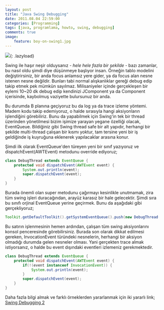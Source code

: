 ```yaml
---
layout: post
title: "Java Swing Debugging"
date: 2011.08.04 22:59:00
categories: [Programming]
tags: [java, programlama, howto, swing, debugging]
comments: true
image:
    feature: boy-on-swing1.jpg
---
```

![]({{site.baseurl}}/img/post/boy-on-swing1.jpg){: .lazyload}

Swing ile haşır neşir olduysanız - _hele hele fazla bir şekilde_ - bazı zamanlar, bu nasıl oldu şimdi diye düşünmeye başlıyor insan. Örneğin tablo modelini değiştirirsiniz, bir anda focus anlamsız yere gider, ya da focus alan nesne istenen nesne değildir. Bunları tabi normal alışkanlıklar gereği debug edip takip etmek pek mümkün sayılmaz. Milisaniyeler içinde gerçekleşen bir eylemi 10~20 dk debug edip kendinizi JComponent ya da Component içerisinde, kaybolmuş vaziyette bulursunuz bir anda. 

<!--more-->

Bu durumda B planına geçiyoruz bu da log ya da trace izleme yöntemi. Madem kodu takip edemiyoruz, o halde sırasıyla hangi aksiyonların işlendiğini görebiliriz. Bunu da yapabilmek için Swing'in tek bir thread üzerinden yönetilmesi bizim işimize yarayan yegane özelliği olacak, EventQueue. Bildiğiniz gibi Swing thread safe bir alt yapıdır, herhangi bir şekilde multi-thread çalışan bir kısmı yoktur, tam tersine yeni bir iş geldiğinde iş kuyruğuna eklenerek yapılacaklar arasına konur. 

Şimdi ilk olarak EventQueue'den türeyen yeni bir sınıf yazıyoruz ve dispatchEvent(AWTEvent) metodunu override ediyoruz; 

```java
class DebugThread extends EventQueue {
    protected void dispatchEvent(AWTEvent event) {
        System.out.println(event);
        super.dispatchEvent(event);
    }
}
```

Burada önemli olan super metodunu çağırmayı kesinlikle unutmamak, zira tüm swing işleri duracağından, arayüz karasız bir hale gelecektir. Şimdi sıra bu sınıfı orjinal EventQueue yerine geçirmek. Bunu da aşağıdaki gibi gerçekliyoruz; 

```java
Toolkit.getDefaultToolkit().getSystemEventQueue().push(new DebugThread());
```

Bu satırın işlenmesinin hemen ardından, çalışan tüm swing aksiyonlarını konsol penceresinde görebilirsiniz. Burada son olarak dikkat edilmesi gereken, InvocationEvent türündeki nesnelerin, herhangi bir aksiyon olmadığı durumda gelen nesneler olması. Yani gerçekten trace almak istiyorsanız, o halde bu event dışındaki eventleri izlemeniz gerekmektedir. 

```java
class DebugThread extends EventQueue {
    protected void dispatchEvent(AWTEvent event) {
        if(!(event instanceof InvocationEvent)) {
            System.out.println(event);
        }
        super.dispatchEvent(event);
    }
}
```

Daha fazla bilgi almak ve farklı örneklerden yararlanmak için iki yararlı link; 
[Swing Debugging 2](http://weblogs.java.net/blog/alexfromsun/archive/2006/02/debugging_swing.html)
